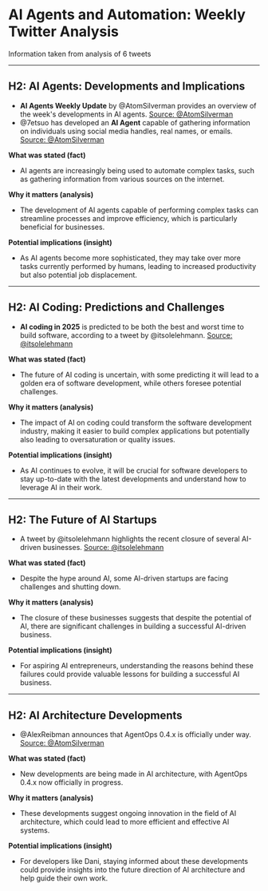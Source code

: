 # AI Agents and Automation: Weekly Twitter Analysis 

Information taken from analysis of 6 tweets

---

## H2: AI Agents: Developments and Implications

- **AI Agents Weekly Update** by @AtomSilverman provides an overview of the week's developments in AI agents. [Source: @AtomSilverman](https://x.com/AtomSilverman/status/1872750184549294375)
- @7etsuo has developed an **AI Agent** capable of gathering information on individuals using social media handles, real names, or emails. [Source: @AtomSilverman](https://x.com/AtomSilverman/status/1872750246629151083)

**What was stated (fact)**

- AI agents are increasingly being used to automate complex tasks, such as gathering information from various sources on the internet.

**Why it matters (analysis)**

- The development of AI agents capable of performing complex tasks can streamline processes and improve efficiency, which is particularly beneficial for businesses.

**Potential implications (insight)**

- As AI agents become more sophisticated, they may take over more tasks currently performed by humans, leading to increased productivity but also potential job displacement.

---

## H2: AI Coding: Predictions and Challenges 

- **AI coding in 2025** is predicted to be both the best and worst time to build software, according to a tweet by @itsolelehmann. [Source: @itsolelehmann](https://x.com/itsolelehmann/status/1872751721673572384)

**What was stated (fact)**

- The future of AI coding is uncertain, with some predicting it will lead to a golden era of software development, while others foresee potential challenges.

**Why it matters (analysis)**

- The impact of AI on coding could transform the software development industry, making it easier to build complex applications but potentially also leading to oversaturation or quality issues.

**Potential implications (insight)**

- As AI continues to evolve, it will be crucial for software developers to stay up-to-date with the latest developments and understand how to leverage AI in their work.

---

## H2: The Future of AI Startups 

- A tweet by @itsolelehmann highlights the recent closure of several AI-driven businesses. [Source: @itsolelehmann](https://x.com/itsolelehmann/status/1873199783034454268)

**What was stated (fact)**

- Despite the hype around AI, some AI-driven startups are facing challenges and shutting down.

**Why it matters (analysis)**

- The closure of these businesses suggests that despite the potential of AI, there are significant challenges in building a successful AI-driven business.

**Potential implications (insight)**

- For aspiring AI entrepreneurs, understanding the reasons behind these failures could provide valuable lessons for building a successful AI business.

---

## H2: AI Architecture Developments 

- @AlexReibman announces that AgentOps 0.4.x is officially under way. [Source: @AtomSilverman](https://x.com/AtomSilverman/status/1873089032185626749)

**What was stated (fact)**

- New developments are being made in AI architecture, with AgentOps 0.4.x now officially in progress.

**Why it matters (analysis)**

- These developments suggest ongoing innovation in the field of AI architecture, which could lead to more efficient and effective AI systems.

**Potential implications (insight)**

- For developers like Dani, staying informed about these developments could provide insights into the future direction of AI architecture and help guide their own work.